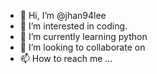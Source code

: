 - 👋 Hi, I’m @jhan94lee
- 👀 I’m interested in coding.
- 🌱 I’m currently learning python
- 💞️ I’m looking to collaborate on 
- 📫 How to reach me ...

<!---
jhan94lee/jhan94lee is a ✨ special ✨ repository because its `README.md` (this file) appears on your GitHub profile.
You can click the Preview link to take a look at your changes.
--->

